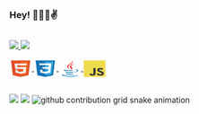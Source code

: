 ### Hey! 👩🏼‍💻✌

  ##

 <div>
  <a href="https://github.com/mylycy">
  <img height="180em" src="https://github-readme-stats.vercel.app/api?username=mylycy&show_icons=true&theme=tokyonight&include_all_commits=true&count_private=true"/>
  <img height="180em" src="https://github-readme-stats.vercel.app/api/top-langs/?username=mylycy&layout=compact&langs_count=7&theme=tokyonight"/>
</div>
<div style="display: inline_block"><br>
  <link rel="stylesheet" href="https://cdn.jsdelivr.net/gh/devicons/devicon@v2.13.0/devicon.min.css">
  <img align="center" alt="Rafa-HTML" height="30" width="40" src="https://raw.githubusercontent.com/devicons/devicon/master/icons/html5/html5-original.svg">
  <img align="center" alt="Rafa-CSS" height="30" width="40" src="https://raw.githubusercontent.com/devicons/devicon/master/icons/css3/css3-original.svg">
  <img align="center" alt="Rafa-CSS" height="30" width="40" src="https://raw.githubusercontent.com/devicons/devicon/master/icons/java/java-original.svg">
<img align="center" alt="Rafa-CSS" height="30" width="40" src="https://raw.githubusercontent.com/devicons/devicon/master/icons/javascript/javascript-original.svg">

  ##
 
<div> 
  <a href = "emailto:mylycybellini@gmail.com"><img src="https://img.shields.io/badge/-Gmail-%23333?style=for-the-badge&logo=gmail&logoColor=white" target="_blank"></a>
  <a href="https://www.linkedin.com/in/mylycy" target="_blank"><img src="https://img.shields.io/badge/-LinkedIn-%230077B5?style=for-the-badge&logo=linkedin&logoColor=white" target="_blank"></a> 

 <picture>
  <source
    media="(prefers-color-scheme: dark)"
    srcset="https://github.com/mylycy/mylycy/blob/output/github-contribution-grid-snake.svg"
  />
  <source
    media="(prefers-color-scheme: light)"
    srcset="https://github.com/mylycy/mylycy/blob/output/github-contribution-grid-snake.svg"
  />
  <img
    alt="github contribution grid snake animation"
    src="https://github.com/mylycy/mylycy/blob/output/github-contribution-grid-snake.svg"
  />
</picture>
 
</div>







